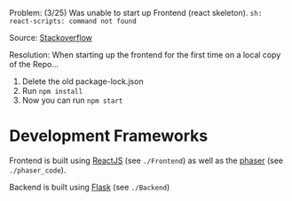 Problem: (3/25) Was unable to start up Frontend (react skeleton).
`sh: react-scripts: command not found` 

Source: 
<a href="https://stackoverflow.com/questions/47612580/react-scripts-command-not-found">Stackoverflow</a>

Resolution: 
When starting up the frontend for the first time on a local copy of the Repo...

1. Delete the old package-lock.json 
2. Run `npm install`
3. Now you can run `npm start`

# Development Frameworks
Frontend is built using <a href="https://react.dev/">ReactJS</a> (see `./Frontend`) as well as the <a href="https://phaser.io/">phaser</a> (see `./phaser_code`).

Backend is built using <a href="https://flask.palletsprojects.com/en/3.0.x/">Flask</a> (see `./Backend`)